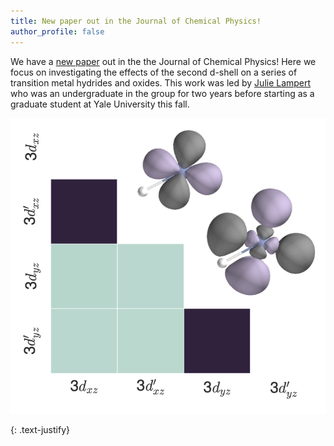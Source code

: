 ```yaml
---
title: New paper out in the Journal of Chemical Physics!
author_profile: false
---
```


We have a [new paper](https://pubs.aip.org/aip/jcp/article/161/17/174103/3318456/Orbital-entanglement-and-the-double-d-shell-effect) out in the the Journal of Chemical Physics! Here we focus on investigating the effects of the second d-shell on a series of transition metal hydrides and oxides. This work was led by [Julie Lampert](https://chem.yale.edu/faculty/julie-lampert) who was an undergraduate in the group for two years before starting as a graduate student at Yale University this fall.

<img src="/assets/images/JCP-TOC-01-11-2024.png" alt="">

{: .text-justify}
